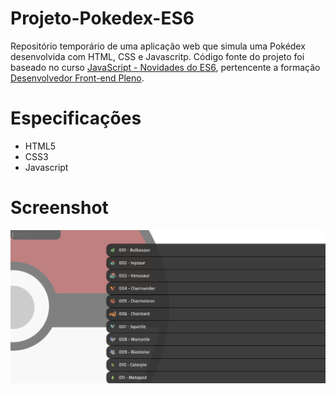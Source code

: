 # Projeto-Pokedex-ES6
Repositório temporário de uma aplicação web que simula uma Pokédex desenvolvida com HTML, CSS e Javascritp. 
Código fonte do projeto foi baseado no curso
[JavaScript - Novidades do ES6](https://www.treinaweb.com.br/curso/novidades-do-javascript-com-es2015), 
pertencente a formação [Desenvolvedor Front-end Pleno](https://www.treinaweb.com.br/formacao/desenvolvedor-front-end-pleno).

# Especificações
- HTML5
- CSS3
- Javascript

# Screenshot
<html lang="pt-br">
<head>
</head>
<body>
	<img src="https://github.com/PauloAlves8039/Projeto-Pokedex-ES6/blob/master/assets/image/screenshot.png" />
</body>
</html>
